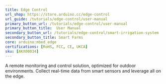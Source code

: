 ```yaml
---
title: Edge Control
url_shop: https://store.arduino.cc/edge-control
url_guide: /tutorials/edge-control/user-manual
primary_button_url: /tutorials/edge-control/user-manual
primary_button_title:  User Manual
secondary_button_url: /tutorials/edge-control/smart-irrigation-system
secondary_button_title: Smart Farms
core: arduino:mbed_edge
certifications: [RoHS, FCC, CE, UKCA]
sku: [AKX00034]
---
```


A remote monitoring and control solution, optimized for outdoor environments. Collect real-time data from smart sensors and leverage all on the edge.

